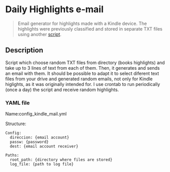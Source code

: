 # Daily Highlights e-mail

> Email generator for highlights made with a Kindle device. The highlights were previously classified and stored in separate TXT files using another [script](https://github.com/rufex/kindle-clippings).

## Description

Script which choose random TXT files from directory (books highlights) and take up to 3 lines of text from each of them. Then, it generates and sends an email with them.
It should be possible to adapt it to select diferent text files from your drive and generated random emails, not only for Kindle higlights, as it was originally intended for.
I use crontab to run periodically (once a day) the script and receive random highlights.

### YAML file

Name:config_kindle_mail.yml

Structure:

```
Config:
  direccion: {email account}
  passw: {password}
  dest: {email account receiver}

Paths:
  root_path: {directory where files are stored}
  log_file: {path to log file}
```
